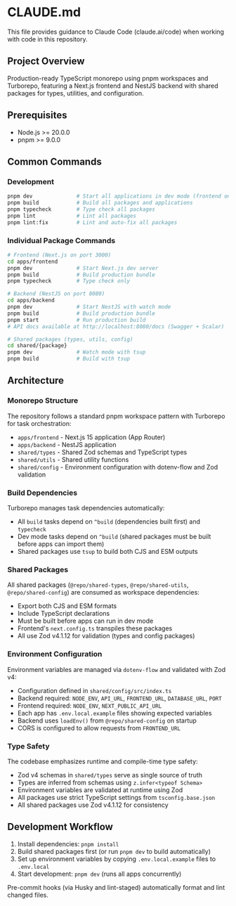 # CLAUDE.md

This file provides guidance to Claude Code (claude.ai/code) when working with code in this repository.

## Project Overview

Production-ready TypeScript monorepo using pnpm workspaces and Turborepo, featuring a Next.js frontend and NestJS backend with shared packages for types, utilities, and configuration.

## Prerequisites

- Node.js >= 20.0.0
- pnpm >= 9.0.0

## Common Commands

### Development

```bash
pnpm dev              # Start all applications in dev mode (frontend on :3000, backend on :8080)
pnpm build            # Build all packages and applications
pnpm typecheck        # Type check all packages
pnpm lint             # Lint all packages
pnpm lint:fix         # Lint and auto-fix all packages
```

### Individual Package Commands

```bash
# Frontend (Next.js on port 3000)
cd apps/frontend
pnpm dev              # Start Next.js dev server
pnpm build            # Build production bundle
pnpm typecheck        # Type check only

# Backend (NestJS on port 8080)
cd apps/backend
pnpm dev              # Start NestJS with watch mode
pnpm build            # Build production bundle
pnpm start            # Run production build
# API docs available at http://localhost:8080/docs (Swagger + Scalar)

# Shared packages (types, utils, config)
cd shared/{package}
pnpm dev              # Watch mode with tsup
pnpm build            # Build with tsup
```

## Architecture

### Monorepo Structure

The repository follows a standard pnpm workspace pattern with Turborepo for task orchestration:

- `apps/frontend` - Next.js 15 application (App Router)
- `apps/backend` - NestJS application
- `shared/types` - Shared Zod schemas and TypeScript types
- `shared/utils` - Shared utility functions
- `shared/config` - Environment configuration with dotenv-flow and Zod validation

### Build Dependencies

Turborepo manages task dependencies automatically:

- All `build` tasks depend on `^build` (dependencies built first) and `typecheck`
- Dev mode tasks depend on `^build` (shared packages must be built before apps can import them)
- Shared packages use `tsup` to build both CJS and ESM outputs

### Shared Packages

All shared packages (`@repo/shared-types`, `@repo/shared-utils`, `@repo/shared-config`) are consumed as workspace dependencies:

- Export both CJS and ESM formats
- Include TypeScript declarations
- Must be built before apps can run in dev mode
- Frontend's `next.config.ts` transpiles these packages
- All use Zod v4.1.12 for validation (types and config packages)

### Environment Configuration

Environment variables are managed via `dotenv-flow` and validated with Zod v4:

- Configuration defined in `shared/config/src/index.ts`
- Backend required: `NODE_ENV`, `API_URL`, `FRONTEND_URL`, `DATABASE_URL`, `PORT`
- Frontend required: `NODE_ENV`, `NEXT_PUBLIC_API_URL`
- Each app has `.env.local.example` files showing expected variables
- Backend uses `loadEnv()` from `@repo/shared-config` on startup
- CORS is configured to allow requests from `FRONTEND_URL`

### Type Safety

The codebase emphasizes runtime and compile-time type safety:

- Zod v4 schemas in `shared/types` serve as single source of truth
- Types are inferred from schemas using `z.infer<typeof Schema>`
- Environment variables are validated at runtime using Zod
- All packages use strict TypeScript settings from `tsconfig.base.json`
- All shared packages use Zod v4.1.12 for consistency

## Development Workflow

1. Install dependencies: `pnpm install`
2. Build shared packages first (or run `pnpm dev` to build automatically)
3. Set up environment variables by copying `.env.local.example` files to `.env.local`
4. Start development: `pnpm dev` (runs all apps concurrently)

Pre-commit hooks (via Husky and lint-staged) automatically format and lint changed files.
